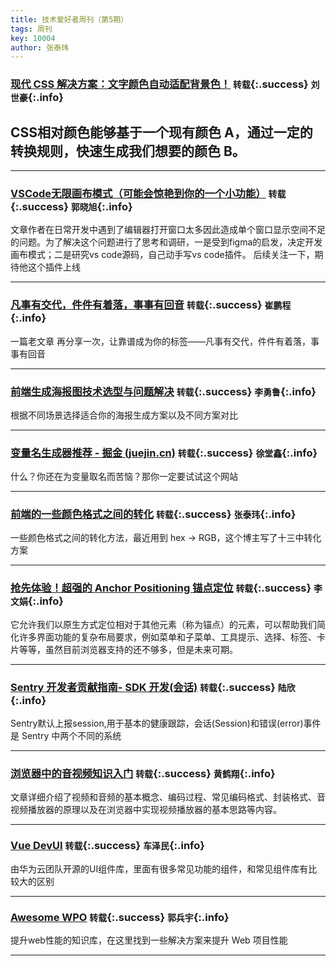 ```yaml
---
title: 技术爱好者周刊（第5期）
tags: 周刊
key: 10004
author: 张泰玮
---
```

### [现代 CSS 解决方案：文字颜色自动适配背景色！](https://segmentfault.com/a/1190000044534396) `转载`{:.success} `刘世豪`{:.info}

CSS相对颜色能够基于一个现有颜色 A，通过一定的转换规则，快速生成我们想要的颜色 B。
---

---
### [VSCode无限画布模式（可能会惊艳到你的一个小功能）](https://juejin.cn/post/7375586227984220169) `转载`{:.success} `郭晓旭`{:.info}

文章作者在日常开发中遇到了编辑器打开窗口太多因此造成单个窗口显示空间不足的问题。为了解决这个问题进行了思考和调研，一是受到figma的启发，决定开发画布模式；二是研究vs code源码，自己动手写vs code插件。
后续关注一下，期待他这个插件上线

---

### [凡事有交代，件件有着落，事事有回音](https://mp.weixin.qq.com/s/1xgkbSgD1KtTfLTbcU8Ahw) `转载`{:.success} `崔鹏程`{:.info}

一篇老文章 再分享一次，让靠谱成为你的标签——凡事有交代，件件有着落，事事有回音

---
### [前端生成海报图技术选型与问题解决](https://mp.weixin.qq.com/s/Z78mMsaT5bZgPWBl3H9A0A) `转载`{:.success} `李勇鲁`{:.info}

根据不同场景选择适合你的海报生成方案以及不同方案对比

---


### [变量名生成器推荐 - 掘金 (juejin.cn)](https://juejin.cn/post/6960575883606720526) `转载`{:.success} `徐堂鑫`{:.info}

什么？你还在为变量取名而苦恼？那你一定要试试这个网站

---

### [前端的一些颜色格式之间的转化](https://juejin.cn/post/7043448389022777351 ) `转载`{:.success} `张泰玮`{:.info}

一些颜色格式之间的转化方法，最近用到 hex -> RGB，这个博主写了十三中转化方案

---

### [抢先体验！超强的 Anchor Positioning 锚点定位](https://www.cnblogs.com/coco1s/p/17630048.html) `转载`{:.success} `李文娟`{:.info}

它允许我们以原生方式定位相对于其他元素（称为锚点）的元素，可以帮助我们简化许多界面功能的复杂布局要求，例如菜单和子菜单、工具提示、选择、标签、卡片等等，虽然目前浏览器支持的还不够多，但是未来可期。

---

### [Sentry 开发者贡献指南- SDK 开发(会话)](https://www.51cto.com/article/697645.html) `转载`{:.success} `陆欣`{:.info}

Sentry默认上报session,用于基本的健康跟踪，会话(Session)和错误(error)事件是 Sentry 中两个不同的系统

---

### [浏览器中的音视频知识入门](https://juejin.cn/post/7002288264413446157) `转载`{:.success} `黄鹤翔`{:.info}

文章详细介绍了视频和音频的基本概念、编码过程、常见编码格式、封装格式、音视频播放器的原理以及在浏览器中实现视频播放器的基本思路等内容。

---

### [Vue DevUI](https://github.com/DevCloudFE/vue-devui) `转载`{:.success} `车泽民`{:.info}

由华为云团队开源的UI组件库，里面有很多常见功能的组件，和常见组件库有比较大的区别

---

### [Awesome WPO](https://github.com/davidsonfellipe/awesome-wpo) `转载`{:.success} `郭兵宇`{:.info}

提升web性能的知识库，在这里找到一些解决方案来提升 Web 项目性能

---
